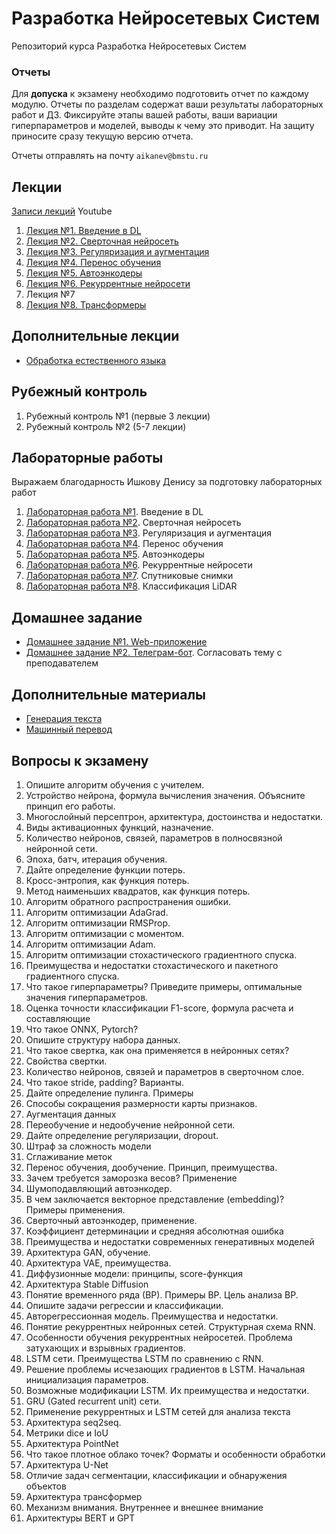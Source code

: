 # Разработка Нейросетевых Систем
Репозиторий курса Разработка Нейросетевых Систем

### Отчеты
Для **допуска** к экзамену необходимо подготовить отчет по каждому модулю. Отчеты по разделам содержат ваши результаты лабораторных работ и ДЗ. Фиксируйте этапы вашей работы, ваши вариации гиперпараметров и моделей, выводы к чему это приводит. На защиту приносите сразу текущую версию отчета.

Отчеты отправлять на почту ``aikanev@bmstu.ru``

## Лекции
[Записи лекций](https://www.youtube.com/watch?v=07iFp7YcmOg&list=PLLELLTvDgUQ_d9eUj_3XVpAdGByuU37kT) Youtube

1. [Лекция №1. Введение в DL](https://github.com/iu5git/Deep-learning/blob/main/lectures/Lection_1_DL.pdf)
2. [Лекция №2. Сверточная нейросеть](https://github.com/iu5git/Deep-learning/blob/main/lectures/Lection_2_CNN.pdf)
3. [Лекция №3. Регуляризация и аугментация](https://github.com/iu5git/Deep-learning/blob/main/lectures/Lection_3_Data_Augmentation.pdf)
4. [Лекция №4. Перенос обучения](https://github.com/iu5git/Deep-learning/blob/main/lectures/Lection_4_Transfer_Learning.pdf)
5. [Лекция №5. Автоэнкодеры](https://github.com/iu5git/Deep-learning/blob/main/lectures/Lection_5_Autoencoders.pdf)
6. [Лекция №6. Рекуррентные нейросети](https://github.com/iu5git/Deep-learning/blob/main/lectures/Lection_6_RNN.pdf)
7. Лекция №7
8. [Лекция №8. Трансформеры](https://github.com/iu5git/Deep-learning/blob/main/lectures/Lection_8_Transformer.pdf)

## Дополнительные лекции
- [Обработка естественного языка](https://github.com/iu5git/Deep-learning/blob/main/lectures/Lection_NLP.pdf)

## Рубежный контроль
1. Рубежный контроль №1 (первые 3 лекции)
2. Рубежный контроль №2 (5-7 лекции)

## Лабораторные работы

Выражаем благодарность Ишкову Денису за подготовку лабораторных работ

1. [Лабораторная работа №1](https://github.com/iu5git/Deep-learning/blob/main/notebooks/Lab1.ipynb). Введение в DL
2. [Лабораторная работа №2](https://github.com/iu5git/Deep-learning/blob/main/notebooks/Lab2.ipynb). Сверточная нейросеть
3. [Лабораторная работа №3](https://github.com/iu5git/Deep-learning/blob/main/notebooks/Lab3.ipynb). Регуляризация и аугментация
4. [Лабораторная работа №4](https://github.com/iu5git/Deep-learning/blob/main/notebooks/Lab4.ipynb). Перенос обучения
5. [Лабораторная работа №5](https://github.com/iu5git/Deep-learning/blob/main/notebooks/Lab5.ipynb). Автоэнкодеры
6. [Лабораторная работа №6](https://github.com/iu5git/Deep-learning/blob/main/notebooks/Lab6.ipynb). Рекуррентные нейросети
7. [Лабораторная работа №7](https://github.com/iu5git/Deep-learning/blob/main/notebooks/Forest_sat.ipynb). Спутниковые снимки
8. [Лабораторная работа №8](https://github.com/iu5git/Deep-learning/blob/main/notebooks/tree_classification.ipynb). Классификация LiDAR

## Домашнее задание

- [Домашнее задание №1. Web-приложение](https://github.com/iu5git/Deep-learning/blob/main/homework/homework1.md)
- [Домашнее задание №2. Телеграм-бот](https://github.com/iu5git/Deep-learning/blob/main/homework2/task.md). Согласовать тему с преподавателем

## Дополнительные материалы
- [Генерация текста](https://github.com/iu5git/Deep-learning/blob/main/notebooks/Text_generation.ipynb)
- [Машинный перевод](https://github.com/iu5git/Deep-learning/blob/main/notebooks/Machine_Translation.ipynb)

## Вопросы к экзамену
1.	Опишите алгоритм обучения с учителем.
2.	Устройство нейрона, формула вычисления значения. Объясните принцип его работы. 
3.	Многослойный персептрон, архитектура, достоинства и недостатки.
4.	Виды активационных функций, назначение.
5.	Количество нейронов, связей, параметров в полносвязной нейронной сети.
6.	Эпоха, батч, итерация обучения.
7.  Дайте определение функции потерь.
8.	Кросс-энтропия, как функция потерь.
9.	Метод наименьших квадратов, как функция потерь.
10. Алгоритм обратного распространения ошибки.
11.	Алгоритм оптимизации AdaGrad.
12.	Алгоритм оптимизации RMSProp.
13.	Алгоритм оптимизации с моментом.
14.	Алгоритм оптимизации Adam.
15.	Алгоритм оптимизации стохастического градиентного спуска.
16. Преимущества и недостатки стохастического и пакетного градиентного спуска.
17.	Что такое гиперпараметры? Приведите примеры, оптимальные значения гиперпараметров.
18. Оценка точности классификации F1-score, формула расчета и составляющие
19. Что такое ONNX, Pytorch?
20. Опишите структуру набора данных.
21.	Что такое свертка, как она применяется в нейронных сетях?
22.	Свойства свертки.
23.	Количество нейронов, связей и параметров в сверточном слое.
24.	Что такое stride, padding? Варианты.
25. Дайте определение пулинга. Примеры
26. Способы сокращения размерности карты признаков.
27.	Аугментация данных
28.	Переобучение и недообучение нейронной сети.
29.	Дайте определение регуляризации, dropout.
30. Штраф за сложность модели
31. Сглаживание меток
32.	Перенос обучения, дообучение. Принцип, преимущества.
33. Зачем требуется заморозка весов? Применение
34.	Шумоподавляющий автоэнкодер.
35. В чем заключается векторное представление (embedding)? Примеры применения.
36. Сверточный автоэнкодер, применение.
37. Коэффициент детерминации и средняя абсолютная ошибка
38. Преимущества и недостатки современных генеративных моделей
39. Архитектура GAN, обучение.
40. Архитектура VAE, преимущества.
41. Диффузионные модели: принципы, score-функция
42. Архитектура Stable Diffusion
43.	Понятие временного ряда (ВР). Примеры ВР. Цель анализа ВР. 
44.	Опишите задачи регрессии и классификации.
45.	Авторегрессионная модель. Преимущества и недостатки.
46.	Понятие рекуррентных нейронных сетей. Структурная схема RNN.
47.	Особенности обучения рекуррентных нейросетей. Проблема затухающих и взрывных градиентов.
48.	LSTM сети. Преимущества LSTM по сравнению с RNN. 
49.	Решение проблемы исчезающих градиентов в LSTM. Начальная инициализация параметров.
50.	Возможные модификации LSTM. Их преимущества и недостатки.
51.	GRU (Gated recurrent unit) сети.
52.	Применение рекуррентных и LSTM сетей для анализа текста
53. Архитектура seq2seq.
54. Метрики dice и IoU
55. Архитектура PointNet
56. Что такое плотное облако точек? Форматы и особенности обработки
57. Архитектура U-Net
58. Отличие задач сегментации, классификации и обнаружения объектов
59.	Архитектура трансформер
60.	Механизм внимания. Внутреннее и внешнее внимание
61. Архитектуры BERT и GPT